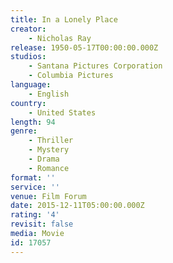 ```yaml
---
title: In a Lonely Place
creator:
    - Nicholas Ray
release: 1950-05-17T00:00:00.000Z
studios:
    - Santana Pictures Corporation
    - Columbia Pictures
language:
    - English
country:
    - United States
length: 94
genre:
    - Thriller
    - Mystery
    - Drama
    - Romance
format: ''
service: ''
venue: Film Forum
date: 2015-12-11T05:00:00.000Z
rating: '4'
revisit: false
media: Movie
id: 17057
---
```



